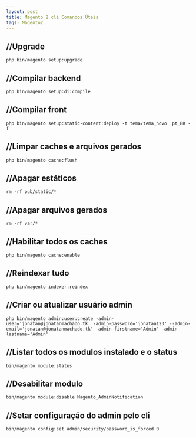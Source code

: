```yaml
---
layout: post
title: Magento 2 cli Comandos Úteis
tags: Magento2
---
```

## //Upgrade

```
php bin/magento setup:upgrade
```

## //Compilar backend

```
php bin/magento setup:di:compile
```

## //Compilar front

```
php bin/magento setup:static-content:deploy -t tema/tema_novo  pt_BR -f
```

## //Limpar caches e arquivos gerados

```
php bin/magento cache:flush
```

## //Apagar estáticos

```
rm -rf pub/static/*
```

## //Apagar arquivos gerados

```
rm -rf var/*
```

## //Habilitar todos os caches

```
php bin/magento cache:enable
```

## //Reindexar tudo

```
php bin/magento indexer:reindex
```

## //Criar ou atualizar usuário admin

```
php bin/magento admin:user:create -admin-user='jonatan@jonatanmachado.tk' -admin-password='jonatan123' --admin-email='jonatan@jonatanmachado.tk' -admin-firstname='Admin' -admin-lastname='Admin'
```

## //Listar todos os modulos instalado e o status

```
bin/magento module:status
```

## //Desabilitar modulo

```
bin/magento module:disable Magento_AdminNotification
```

## //Setar configuração do admin pelo cli

```
bin/magento config:set admin/security/password_is_forced 0
```
